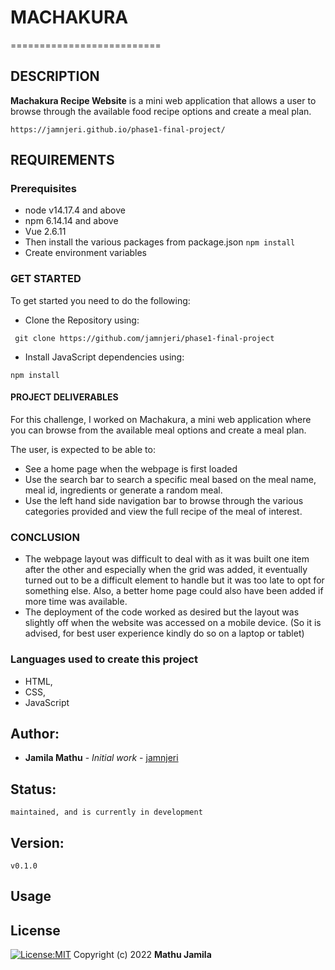 # MACHAKURA
==========================

## DESCRIPTION
**Machakura Recipe Website** is a mini web application that allows a user to browse through the available food recipe options and create a meal plan.

```
https://jamnjeri.github.io/phase1-final-project/
```

## REQUIREMENTS
### Prerequisites
* node v14.17.4 and above
* npm 6.14.14 and above
* Vue 2.6.11
* Then install the various packages from package.json `npm install`
* Create environment variables

### GET STARTED
To get started you need to do the following:
* Clone the Repository using: 
```
 git clone https://github.com/jamnjeri/phase1-final-project
```
* Install JavaScript dependencies using: 
```
npm install
```



#### PROJECT DELIVERABLES
For this challenge, I worked on Machakura, a mini web application where you can browse from the available meal options and create a meal plan.

The user, is expected to be able to:

* See a home page when the webpage is first loaded
* Use the search bar to search a specific meal based on the meal name, meal id, ingredients or generate a random meal.
* Use the left hand side navigation bar to browse through the various categories provided and view the full recipe of the meal of interest. 

### CONCLUSION
* The webpage layout was difficult to deal with as it was built one item after the other and especially when the grid was added, it eventually turned out to be a difficult element to handle but it was too late to opt for something else. Also, a better home page could also have been added if more time was available.
* The deployment of the code worked as desired but the layout was slightly off when the website was accessed on a mobile device. (So it is advised, for best user experience kindly do so on a laptop or tablet)

### Languages used to create this project
* HTML,
* CSS,
* JavaScript



## Author:
   * **Jamila Mathu** - *Initial work* - [jamnjeri](<https://github.com/jamnjeri>)
## Status:
    maintained, and is currently in development
## Version:
    v0.1.0
## Usage

## License

[![License:MIT](https://img.shields.io/badge/License-MIT-yellow.svg)](https://opensource.org/licenses/MIT)
Copyright (c) 2022 **Mathu Jamila**